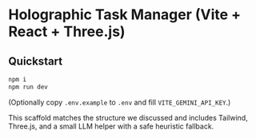 # Holographic Task Manager (Vite + React + Three.js)

## Quickstart
```bash
npm i
npm run dev
```
(Optionally copy `.env.example` to `.env` and fill `VITE_GEMINI_API_KEY`.)

This scaffold matches the structure we discussed and includes Tailwind, Three.js, and a small LLM helper with a safe heuristic fallback.
